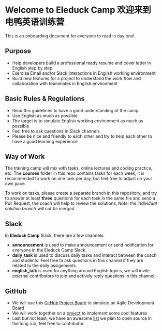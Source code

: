 # Welcome to Eleduck Camp 欢迎来到电鸭英语训练营

This is an onboarding document for everyone to read in day one!


## Purpose

- Help developers build a professional ready resume and cover letter in English step by step
- Exercise Email and/or Slack interactions in English working environment
- Build new features for a project to understand the work flow and collaboration with teammates in English environment


## Basic Rules & Regulations

- Read this guidelines to have a good understanding of the camp
- Use English as much as possible
- The target is to simulate English working environment as much as possible
- Feel free to ask questions in Slack channels
- Please be nice and friendly to each other and try to help each other to have a good learning experience


## Way of Work

The training camp will mix with tasks, online lectures and coding practice, etc. The **courses** folder in this repo contains tasks for each week, it is recommended to work on one task per day, but feel free to adjust on your own pace. 

To work on tasks, please create a separate branch in this repository, and try to answer at least **three** questions for each task in the same file and send a Pull Request, the coach will help to review the solutions, *Note: the individual solution branch will not be merged*



## Slack

In **Eleduck Camp** Slack, there are a few channels:

- **announcement** is used to make announcement or send notification for everyone in the Eleduck Camp Slack.
- **daily_task** is used to discuss daily tasks and interact between the coach and students. Feel free to ask questions in this channel if they are related to the daily assignments.
- **english_talk** is used for anything around English topics, we will invite external contributors to join and actively reply questions in this channel.


## GitHub

- We will use this [GitHub Project Board](https://github.com/eleduck/covid19/projects/1) to simulate an Agile Development Board
- We will work together on a [project](https://github.com/eleduck/covid19) to implement some cool features
- Last but not least, we have an awesome [list](https://github.com/eleduck/English4Developers) we plan to open source in the long run, feel free to contributor

